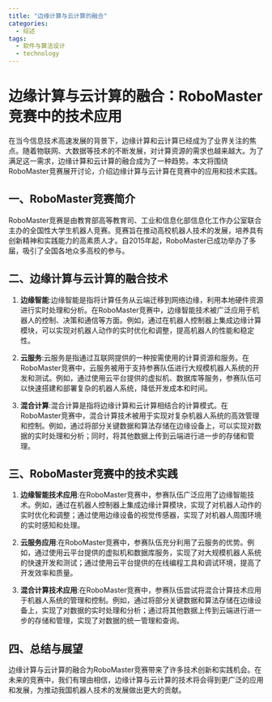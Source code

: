 ```yaml
---  
title: "边缘计算与云计算的融合"  
categories:  
  - 综述  
tags: 
  - 软件与算法设计 
  - technology  
---  
```


# 边缘计算与云计算的融合：RoboMaster竞赛中的技术应用

在当今信息技术高速发展的背景下，边缘计算和云计算已经成为了业界关注的焦点。随着物联网、大数据等技术的不断发展，对计算资源的需求也越来越大。为了满足这一需求，边缘计算和云计算的融合成为了一种趋势。本文将围绕RoboMaster竞赛展开讨论，介绍边缘计算与云计算在竞赛中的应用和技术实践。

## 一、RoboMaster竞赛简介

RoboMaster竞赛是由教育部高等教育司、工业和信息化部信息化工作办公室联合主办的全国性大学生机器人竞赛。竞赛旨在推动高校机器人技术的发展，培养具有创新精神和实践能力的高素质人才。自2015年起，RoboMaster已成功举办了多届，吸引了全国各地众多高校的参与。

## 二、边缘计算与云计算的融合技术

1. **边缘智能**:边缘智能是指将计算任务从云端迁移到网络边缘，利用本地硬件资源进行实时处理和分析。在RoboMaster竞赛中，边缘智能技术被广泛应用于机器人的控制、决策和通信等方面。例如，通过在机器人控制器上集成边缘计算模块，可以实现对机器人动作的实时优化和调整，提高机器人的性能和稳定性。

2. **云服务**:云服务是指通过互联网提供的一种按需使用的计算资源和服务。在RoboMaster竞赛中，云服务被用于支持参赛队伍进行大规模机器人系统的开发和测试。例如，通过使用云平台提供的虚拟机、数据库等服务，参赛队伍可以快速搭建和部署复杂的机器人系统，降低开发成本和时间。

3. **混合计算**:混合计算是指将边缘计算和云计算相结合的计算模式。在RoboMaster竞赛中，混合计算技术被用于实现对复杂机器人系统的高效管理和控制。例如，通过将部分关键数据和算法存储在边缘设备上，可以实现对数据的实时处理和分析；同时，将其他数据上传到云端进行进一步的存储和管理。

## 三、RoboMaster竞赛中的技术实践

1. **边缘智能技术应用**:在RoboMaster竞赛中，参赛队伍广泛应用了边缘智能技术。例如，通过在机器人控制器上集成边缘计算模块，实现了对机器人动作的实时优化和调整；通过使用边缘设备的视觉传感器，实现了对机器人周围环境的实时感知和处理。

2. **云服务应用**:在RoboMaster竞赛中，参赛队伍充分利用了云服务的优势。例如，通过使用云平台提供的虚拟机和数据库服务，实现了对大规模机器人系统的快速开发和测试；通过使用云平台提供的在线编程工具和调试环境，提高了开发效率和质量。

3. **混合计算技术应用**:在RoboMaster竞赛中，参赛队伍尝试将混合计算技术应用于机器人系统的管理和控制。例如，通过将部分关键数据和算法存储在边缘设备上，实现了对数据的实时处理和分析；通过将其他数据上传到云端进行进一步的存储和管理，实现了对数据的统一管理和查询。

## 四、总结与展望

边缘计算与云计算的融合为RoboMaster竞赛带来了许多技术创新和实践机会。在未来的竞赛中，我们有理由相信，边缘计算与云计算的技术将会得到更广泛的应用和发展，为推动我国机器人技术的发展做出更大的贡献。 
